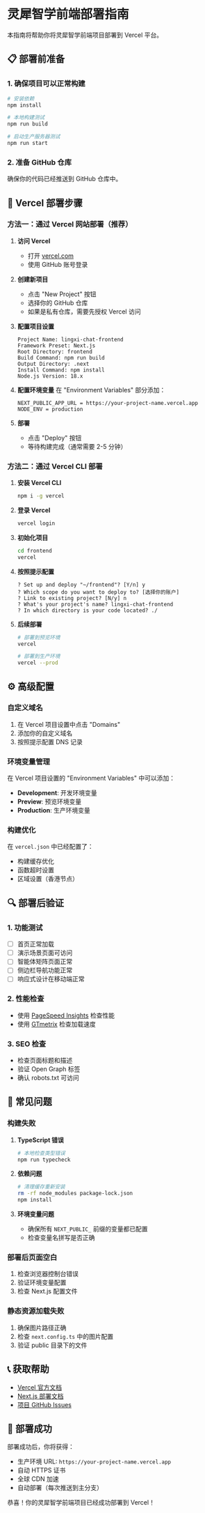 # 灵犀智学前端部署指南

本指南将帮助你将灵犀智学前端项目部署到 Vercel 平台。

## 📋 部署前准备

### 1. 确保项目可以正常构建

```bash
# 安装依赖
npm install

# 本地构建测试
npm run build

# 启动生产服务器测试
npm run start
```

### 2. 准备 GitHub 仓库

确保你的代码已经推送到 GitHub 仓库中。

## 🚀 Vercel 部署步骤

### 方法一：通过 Vercel 网站部署（推荐）

1. **访问 Vercel**
   - 打开 [vercel.com](https://vercel.com)
   - 使用 GitHub 账号登录

2. **创建新项目**
   - 点击 "New Project" 按钮
   - 选择你的 GitHub 仓库
   - 如果是私有仓库，需要先授权 Vercel 访问

3. **配置项目设置**
   ```
   Project Name: lingxi-chat-frontend
   Framework Preset: Next.js
   Root Directory: frontend
   Build Command: npm run build
   Output Directory: .next
   Install Command: npm install
   Node.js Version: 18.x
   ```

4. **配置环境变量**
   在 "Environment Variables" 部分添加：
   ```
   NEXT_PUBLIC_APP_URL = https://your-project-name.vercel.app
   NODE_ENV = production
   ```

5. **部署**
   - 点击 "Deploy" 按钮
   - 等待构建完成（通常需要 2-5 分钟）

### 方法二：通过 Vercel CLI 部署

1. **安装 Vercel CLI**
   ```bash
   npm i -g vercel
   ```

2. **登录 Vercel**
   ```bash
   vercel login
   ```

3. **初始化项目**
   ```bash
   cd frontend
   vercel
   ```

4. **按照提示配置**
   ```
   ? Set up and deploy "~/frontend"? [Y/n] y
   ? Which scope do you want to deploy to? [选择你的账户]
   ? Link to existing project? [N/y] n
   ? What's your project's name? lingxi-chat-frontend
   ? In which directory is your code located? ./
   ```

5. **后续部署**
   ```bash
   # 部署到预览环境
   vercel
   
   # 部署到生产环境
   vercel --prod
   ```

## ⚙️ 高级配置

### 自定义域名

1. 在 Vercel 项目设置中点击 "Domains"
2. 添加你的自定义域名
3. 按照提示配置 DNS 记录

### 环境变量管理

在 Vercel 项目设置的 "Environment Variables" 中可以添加：

- **Development**: 开发环境变量
- **Preview**: 预览环境变量  
- **Production**: 生产环境变量

### 构建优化

在 `vercel.json` 中已经配置了：
- 构建缓存优化
- 函数超时设置
- 区域设置（香港节点）

## 🔍 部署后验证

### 1. 功能测试
- [ ] 首页正常加载
- [ ] 演示场景页面可访问
- [ ] 智能体矩阵页面正常
- [ ] 侧边栏导航功能正常
- [ ] 响应式设计在移动端正常

### 2. 性能检查
- 使用 [PageSpeed Insights](https://pagespeed.web.dev/) 检查性能
- 使用 [GTmetrix](https://gtmetrix.com/) 检查加载速度

### 3. SEO 检查
- 检查页面标题和描述
- 验证 Open Graph 标签
- 确认 robots.txt 可访问

## 🐛 常见问题

### 构建失败

1. **TypeScript 错误**
   ```bash
   # 本地检查类型错误
   npm run typecheck
   ```

2. **依赖问题**
   ```bash
   # 清理缓存重新安装
   rm -rf node_modules package-lock.json
   npm install
   ```

3. **环境变量问题**
   - 确保所有 `NEXT_PUBLIC_` 前缀的变量都已配置
   - 检查变量名拼写是否正确

### 部署后页面空白

1. 检查浏览器控制台错误
2. 验证环境变量配置
3. 检查 Next.js 配置文件

### 静态资源加载失败

1. 确保图片路径正确
2. 检查 `next.config.ts` 中的图片配置
3. 验证 public 目录下的文件

## 📞 获取帮助

- [Vercel 官方文档](https://vercel.com/docs)
- [Next.js 部署文档](https://nextjs.org/docs/deployment)
- [项目 GitHub Issues](https://github.com/your-username/lingxi-chat/issues)

## 🎉 部署成功

部署成功后，你将获得：
- 生产环境 URL: `https://your-project-name.vercel.app`
- 自动 HTTPS 证书
- 全球 CDN 加速
- 自动部署（每次推送到主分支）

恭喜！你的灵犀智学前端项目已经成功部署到 Vercel！